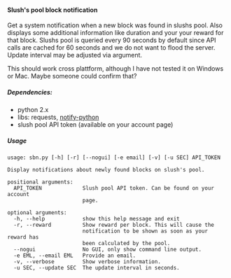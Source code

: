 #### Slush's pool block notification
Get a system notification when a new block was found in slushs pool. Also displays some additional information like duration and your your reward for that block. Slushs pool is queried every 90 seconds by default since API calls are cached for 60 seconds and we do not want to flood the server. Update interval may be adjusted via argument.

This should work cross plattform, although I have not tested it on Windows or Mac. Maybe someone could confirm that?

##### Dependencies:
* python 2.x
* libs: requests, [notify-python](http://galago-project.org/news/index.php)
* slush pool API token (available on your account page)

##### Usage
```
usage: sbn.py [-h] [-r] [--nogui] [-e email] [-v] [-u SEC] API_TOKEN

Display notifications about newly found blocks on slush's pool.

positional arguments:
  API_TOKEN             Slush pool API token. Can be found on your account
                        page.

optional arguments:
  -h, --help            show this help message and exit
  -r, --reward          Show reward per block. This will cause the
                        notification to be shown as soon as your reward has
                        been calculated by the pool.
  --nogui               No GUI, only show command line output.
  -e EML, --email EML   Provide an email.
  -v, --verbose         Show verbose information.
  -u SEC, --update SEC  The update interval in seconds.
```
